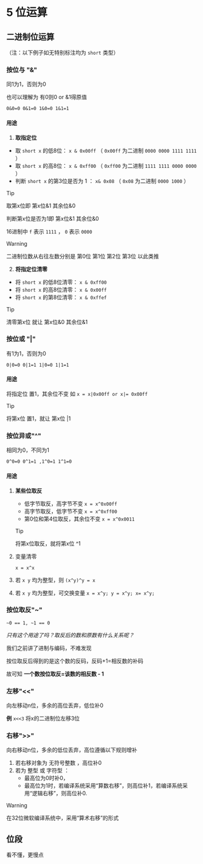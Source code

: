 # 5 位运算

## 二进制位运算

（注：以下例子如无特别标注均为 `short` 类型）

### 按位与 "&"

同1为1，否则为0

也可以理解为 有0则0 or &1得原值

`0&0=0 0&1=0 1&0=0 1&1=1`

#### 用途

1. **取指定位**

- 取 `short x` 的低8位： `x & 0x00ff` （ `0x00ff` 为二进制 `0000 0000 1111 1111` ）
- 取 `short x` 的高8位： `x & 0xff00` （ `0xff00` 为二进制 `1111 1111 0000 0000` ）
- 判断 `short x` 的第3位是否为 1 ： `x& 0x08` （ `0x08` 为二进制 `0000 1000` ）

> [!tip]
>
> 取第x位即 第x位&1 其余位&0
>
> 判断第x位是否为1即 第x位&1 其余位&0
>
> 16进制中 `f` 表示 `1111` ， `0` 表示 `0000`

> [!warning]
>
> 二进制位数从右往左数分别是 第0位 第1位 第2位 第3位 以此类推

2. **将指定位清零**

- 将 `short x` 的低8位清零： `x & 0xff00`
- 将 `short x` 的高8位清零： `x & 0x00ff`
- 将 `short x` 的第8位清零： `x & 0xffef`

> [!tip]
>
> 清零第x位 就让 第x位&0 其余位&1

### 按位或 "|"

有1为1，否则为0

`0|0=0 0|1=1 1|0=0 1|1=1`

#### 用途

将指定位 置1，其余位不变 如 `x = x|0x00ff or x|= 0x00ff`  

> [!tip]
>
> 将第x位 置1，就让 第x位 |1

### 按位异或"^"

相同为0，不同为1

`0^0=0 0^1=1 ,1^0=1 1^1=0`

#### 用途

1. **某些位取反**

   - 低字节取反，高字节不变 `x = x^0x00ff`
   - 高字节取反，低字节不变 `x = x^0xff00`
   - 第0位和第4位取反，其余位不变 `x = x^0x0011`

   > [!tip]
   >
   > 将第x位取反，就将第x位 ^1

2. 变量清零

   `x = x^x`

3. 若 `x y` 均为整型，则 `(x^y)^y = x`

4. 若 `x y` 均为整型，可交换变量 `x = x^y; y = x^y; x= x^y;`

### 按位取反"~"

`~0 == 1, ~1 == 0`

*只有这个用途了吗？取反后的数和原数有什么关系呢？*

我们之前讲了进制与编码，不难发现

按位取反后得到的是这个数的反码，反码+1=相反数的补码

故可知 **一个数按位取反=该数的相反数 - 1**

### 左移"<<"

向左移动n位，多余的高位丢弃，低位补0

**例** `x<<3` 将x的二进制位左移3位

### 右移">>"

向右移动n位，多余的低位丢弃，高位遵循以下规则增补

1. 若右移对象为 无符号整数 ，高位补0
2. 若为 整型 或 字符型 ：
   - 最高位为0时补0，
   - 最高位为1时，若编译系统采用“算数右移”，则高位补1，若编译系统采用“逻辑右移”，则高位补0.

> [!warning]
>
> 在32位微软编译系统中，采用“算术右移”的形式

## 位段

看不懂，更慢点
